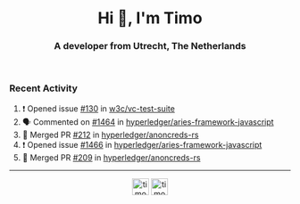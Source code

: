 <h1 align="center">Hi 👋, I'm Timo</h1>
<h3 align="center">A developer from Utrecht, The Netherlands</h3>
<br/>
<!-- https://github.com/rahuldkjain/github-profile-readme-generator --!>

<!--  <p align="left"><img src="https://github-readme-stats.vercel.app/api?username=timoglastra&show_icons=true&count_private=true&" alt="timoglastra" /></p> --!>

<!--
Github language stats
<p align="left"><img src="https://github-readme-stats.vercel.app/api/top-langs/?username=timoglastra&layout=compact" alt="timoglastra" /><p>
-->

<!-- Codestats language stats -->
<!-- <p align="left"><img src="https://codestats-readme.vercel.app/api/top-langs/?username=timoglastra&layout=compact&language_count=12" alt="timoglastra" /><p>    --!>
  
<h3>Recent Activity</h3>

<!--START_SECTION:activity-->
1. ❗️ Opened issue [#130](https://github.com/w3c/vc-test-suite/issues/130) in [w3c/vc-test-suite](https://github.com/w3c/vc-test-suite)
2. 🗣 Commented on [#1464](https://github.com/hyperledger/aries-framework-javascript/issues/1464) in [hyperledger/aries-framework-javascript](https://github.com/hyperledger/aries-framework-javascript)
3. 🎉 Merged PR [#212](https://github.com/hyperledger/anoncreds-rs/pull/212) in [hyperledger/anoncreds-rs](https://github.com/hyperledger/anoncreds-rs)
4. ❗️ Opened issue [#1466](https://github.com/hyperledger/aries-framework-javascript/issues/1466) in [hyperledger/aries-framework-javascript](https://github.com/hyperledger/aries-framework-javascript)
5. 🎉 Merged PR [#209](https://github.com/hyperledger/anoncreds-rs/pull/209) in [hyperledger/anoncreds-rs](https://github.com/hyperledger/anoncreds-rs)
<!--END_SECTION:activity-->

---

<p align="center">
<a href="https://twitter.com/timoglastra" target="blank"><img align="center" src="https://cdn.jsdelivr.net/npm/simple-icons@3.0.1/icons/twitter.svg" alt="timoglastra" height="30" width="30" /></a>
<a href="https://linkedin.com/in/timoglastra" target="blank"><img align="center" src="https://cdn.jsdelivr.net/npm/simple-icons@3.0.1/icons/linkedin.svg" alt="timoglastra" height="30" width="30" /></a>
</p>



